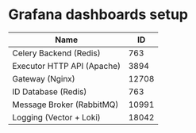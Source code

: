 # Grafana dashboards setup

| Name                       | ID    |
| -------------------------- | ----- |
| Celery Backend (Redis)     | 763   |
| Executor HTTP API (Apache) | 3894  |
| Gateway (Nginx)            | 12708 |
| ID Database (Redis)        | 763   |
| Message Broker (RabbitMQ)  | 10991 |
| Logging (Vector + Loki)    | 18042 |

